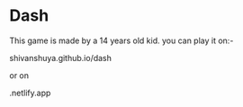 # Dash
This game is made by a 14 years old kid.
you can play it on:-

shivanshuya.github.io/dash

or on 

.netlify.app
